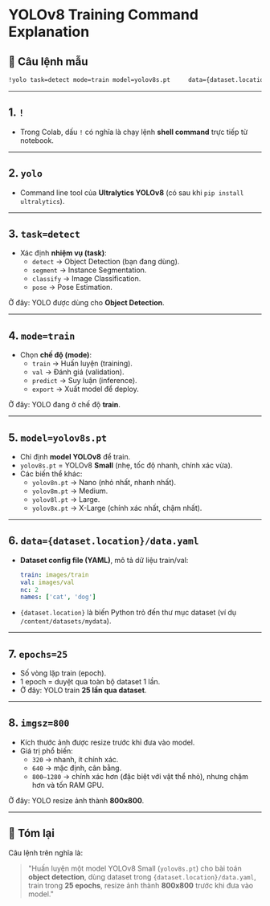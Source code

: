 # YOLOv8 Training Command Explanation

## 🔹 Câu lệnh mẫu
```bash
!yolo task=detect mode=train model=yolov8s.pt     data={dataset.location}/data.yaml epochs=25 imgsz=800
```

---

## 1. `!`
- Trong Colab, dấu `!` có nghĩa là chạy lệnh **shell command** trực tiếp từ notebook.

---

## 2. `yolo`
- Command line tool của **Ultralytics YOLOv8** (có sau khi `pip install ultralytics`).

---

## 3. `task=detect`
- Xác định **nhiệm vụ (task)**:
  - `detect` → Object Detection (bạn đang dùng).
  - `segment` → Instance Segmentation.
  - `classify` → Image Classification.
  - `pose` → Pose Estimation.

Ở đây: YOLO được dùng cho **Object Detection**.

---

## 4. `mode=train`
- Chọn **chế độ (mode)**:  
  - `train` → Huấn luyện (training).  
  - `val` → Đánh giá (validation).  
  - `predict` → Suy luận (inference).  
  - `export` → Xuất model để deploy.

Ở đây: YOLO đang ở chế độ **train**.

---

## 5. `model=yolov8s.pt`
- Chỉ định **model YOLOv8** để train.  
- `yolov8s.pt` = YOLOv8 **Small** (nhẹ, tốc độ nhanh, chính xác vừa).  
- Các biến thể khác:  
  - `yolov8n.pt` → Nano (nhỏ nhất, nhanh nhất).  
  - `yolov8m.pt` → Medium.  
  - `yolov8l.pt` → Large.  
  - `yolov8x.pt` → X-Large (chính xác nhất, chậm nhất).

---

## 6. `data={dataset.location}/data.yaml`
- **Dataset config file (YAML)**, mô tả dữ liệu train/val:  
  ```yaml
  train: images/train
  val: images/val
  nc: 2
  names: ['cat', 'dog']
  ```
- `{dataset.location}` là biến Python trỏ đến thư mục dataset (ví dụ `/content/datasets/mydata`).

---

## 7. `epochs=25`
- Số vòng lặp train (epoch).  
- 1 epoch = duyệt qua toàn bộ dataset 1 lần.  
- Ở đây: YOLO train **25 lần qua dataset**.

---

## 8. `imgsz=800`
- Kích thước ảnh được resize trước khi đưa vào model.  
- Giá trị phổ biến:  
  - `320` → nhanh, ít chính xác.  
  - `640` → mặc định, cân bằng.  
  - `800–1280` → chính xác hơn (đặc biệt với vật thể nhỏ), nhưng chậm hơn và tốn RAM GPU.

Ở đây: YOLO resize ảnh thành **800x800**.

---

## 📌 Tóm lại
Câu lệnh trên nghĩa là:  
> "Huấn luyện một model YOLOv8 Small (`yolov8s.pt`) cho bài toán **object detection**, dùng dataset trong `{dataset.location}/data.yaml`, train trong **25 epochs**, resize ảnh thành **800x800** trước khi đưa vào model."
